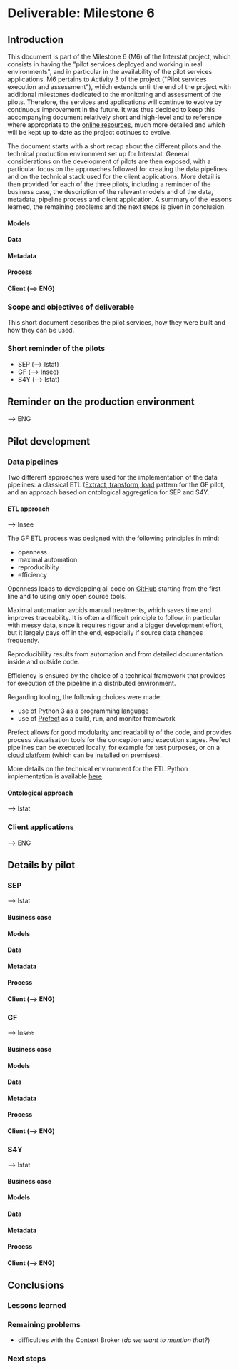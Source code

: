# Deliverable: Milestone 6

## Introduction

This document is part of the Milestone 6 (M6) of the Interstat project, which consists in having the "pilot services deployed and working in real environments", and in particular in the availability of the pilot services applications. M6 pertains to Activity 3 of the project ("Pilot services execution and assessment"), which extends until the end of the project with additional milestones dedicated to the monitoring and assessment of the pilots. Therefore, the services and applications will continue to evolve by continuous improvement in the future. It was thus decided to keep this accompanying document relatively short and high-level and to reference where appropriate to the [online resources](https://github.com/INTERSTAT/), much more detailed and which will be kept up to date as the project cotinues to evolve.

The document starts with a short recap about the different pilots and the technical production environment set up for Interstat. General considerations on the development of pilots are then exposed, with a particular focus on the approaches followed for creating the data pipelines and on the technical stack used for the client applications. More detail is then provided for each of the three pilots, including a reminder of the business case, the description of the relevant models and of the data, metadata, pipeline process and client application. A summary of the lessons learned, the remaining problems and the next steps is given in conclusion.

#### Models

#### Data

#### Metadata

#### Process

#### Client (--> ENG)

### Scope and objectives of deliverable

This short document describes the pilot services, how they were built and how they can be used.

### Short reminder of the pilots

* SEP (--> Istat)
* GF (--> Insee)
* S4Y (--> Istat)

## Reminder on the production environment

--> ENG

## Pilot development

### Data pipelines

Two different approaches were used for the implementation of the data pipelines: a classical ETL ([Extract, transform, load](https://en.wikipedia.org/wiki/Extract,_transform,_load) pattern for the GF pilot, and an approach based on ontological aggregation for SEP and S4Y.

#### ETL approach

--> Insee

The GF ETL process was designed with the following principles in mind:

* openness
* maximal automation
* reproduciblity
* efficiency

Openness leads to developping all code on [GitHub](https://github.com/INTERSTAT/Statistics-Contextualized/tree/main/code/Python/gf) starting from the first line and to using only open source tools.

Maximal automation avoids manual treatments, which saves time and improves traceability. It is often a difficult principle to follow, in particular with messy data, since it requires rigour and a bigger development effort, but it largely pays off in the end, especially if source data changes frequently.

Reproducibility results from automation and from detailed documentation inside and outside code.

Efficiency is ensured by the choice of a technical framework that provides for execution of the pipeline in a distributed environment.

Regarding tooling, the following choices were made:

* use of [Python 3](https://www.python.org/) as a programming language
* use of [Prefect](https://www.prefect.io/) as a build, run, and monitor framework

Prefect allows for good modularity and readability of the code, and provides process visualisation tools for the conception and execution stages. Prefect pipelines can be executed locally, for example for test purposes, or on a [cloud platform](https://www.prefect.io/cloud/) (which can be installed on premises).

More details on the technical environment for the ETL Python implementation is available [here](https://interstat.github.io/Statistics-Contextualized/code/Python/).


#### Ontological approach

--> Istat

### Client applications

--> ENG

## Details by pilot

### SEP

--> Istat

#### Business case

#### Models

#### Data

#### Metadata

#### Process

#### Client (--> ENG)

### GF

--> Insee

#### Business case

#### Models

#### Data

#### Metadata

#### Process

#### Client (--> ENG)

### S4Y

--> Istat

#### Business case

#### Models

#### Data

#### Metadata

#### Process

#### Client (--> ENG)

## Conclusions

### Lessons learned

### Remaining problems

* difficulties with the Context Broker (*do we want to mention that?*) 

### Next steps